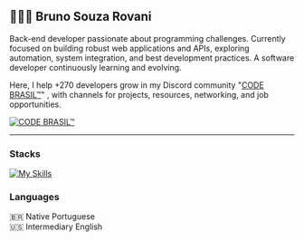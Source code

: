## 👩🏻‍💻 Bruno Souza Rovani

Back-end developer passionate about programming challenges.
Currently focused on building robust web applications and APIs, exploring automation, system integration, and best development practices. A software developer continuously learning and evolving.


 Here, I help +270 developers grow in my Discord community "[CODE BRASIL™](https://discord.gg/aEdvPPYP9Z
)"
 , with channels for projects, resources, networking, and job opportunities.

<p align="left">
    <a href="https://discord.gg/aEdvPPYP9Z" target="_blank">
  <img
    alt="CODE BRASIL™"
    title="Entrar na comunidade CODE BRASIL™"
    src="https://img.shields.io/badge/CODE%20BRASIL%E2%84%A2-00C978?style=for-the-badge&logo=discord&logoColor=FFF"
  />
</a>
</p>

---

### Stacks

[![My Skills](https://skillicons.dev/icons?i=java,mysql,js,html,css)](https://skillicons.dev)



### Languages
🇧🇷 Native Portuguese </br>
🇺🇸 Intermediary English






